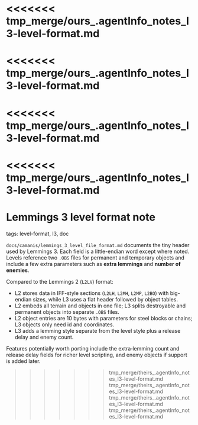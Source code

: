 <<<<<<< tmp_merge/ours_.agentInfo_notes_l3-level-format.md
=======
<<<<<<< tmp_merge/ours_.agentInfo_notes_l3-level-format.md
=======
<<<<<<< tmp_merge/ours_.agentInfo_notes_l3-level-format.md
=======
<<<<<<< tmp_merge/ours_.agentInfo_notes_l3-level-format.md
=======
# Lemmings 3 level format note

tags: level-format, l3, doc

`docs/camanis/lemmings_3_level_file_format.md` documents the tiny header used by Lemmings 3. Each field is a little-endian word except where noted. Levels reference two `.OBS` files for permanent and temporary objects and include a few extra parameters such as **extra lemmings** and **number of enemies**.

Compared to the Lemmings 2 (`L2LV`) format:

- L2 stores data in IFF-style sections (`L2LH`, `L2MH`, `L2MP`, `L2BO`) with big-endian sizes, while L3 uses a flat header followed by object tables.
- L2 embeds all terrain and objects in one file; L3 splits destroyable and permanent objects into separate `.OBS` files.
- L2 object entries are 10 bytes with parameters for steel blocks or chains; L3 objects only need id and coordinates.
- L3 adds a lemming style separate from the level style plus a release delay and enemy count.

Features potentially worth porting include the extra‑lemming count and release delay fields for richer level scripting, and enemy objects if support is added later.
>>>>>>> tmp_merge/theirs_.agentInfo_notes_l3-level-format.md
>>>>>>> tmp_merge/theirs_.agentInfo_notes_l3-level-format.md
>>>>>>> tmp_merge/theirs_.agentInfo_notes_l3-level-format.md
>>>>>>> tmp_merge/theirs_.agentInfo_notes_l3-level-format.md
